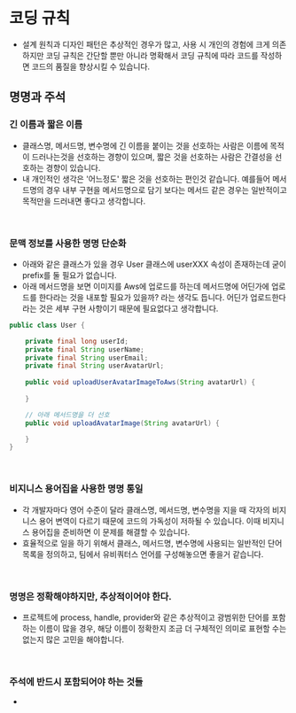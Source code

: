 # 코딩 규칙

- 설계 원칙과 디자인 패턴은 추상적인 경우가 많고, 사용 시 개인의 경험에 크게 의존하지만 코딩 규칙은 간단할 뿐만 아니라 명확해서 코딩 규칙에 따라 코드를 작성하면 코드의 품질을 향상시킬 수 있습니다.

## 명명과 주석

### 긴 이름과 짧은 이름

- 클래스명, 메서드명, 변수명에 긴 이름을 붙이는 것을 선호하는 사람은 이름에 목적이 드러나는것을 선호하는 경향이 있으며, 짧은 것을 선호하는 사람은 간결성을 선호하는 경향이 있습니다.
- 내 개인적인 생각은 '어느정도' 짧은 것을 선호하는 편인것 같습니다. 예를들어 메서드명의 경우 내부 구현을 메서드명으로 담기 보다는 메서드 같은 경우는 일반적이고 목적만을 드러내면 좋다고 생각합니다.

<br>

### 문맥 정보를 사용한 명명 단순화

- 아래와 같은 클래스가 있을 경우 User 클래스에 userXXX 속성이 존재하는데 굳이 prefix를 둘 필요가 없습니다.
- 아래 메서드명을 보면 이미지를 Aws에 업로드를 하는데 메서드명에 어딘가에 업로드를 한다라는 것을 내포할 필요가 있을까? 라는 생각도 듭니다. 어딘가 업로드한다라는 것은 세부 구현 사항이기 때문에 필요없다고 생각합니다.

```java
public class User {

    private final long userId;
    private final String userName;
    private final String userEmail;
    private final String userAvatarUrl;
    
    public void uploadUserAvatarImageToAws(String avatarUrl) {
        
    }

    // 아래 메서드명을 더 선호
    public void uploadAvatarImage(String avatarUrl) {

    }
}
```

<br>

### 비지니스 용어집을 사용한 명명 통일

- 각 개발자마다 영어 수준이 달라 클래스명, 메서드명, 변수명을 지을 때 각자의 비지니스 용어 변역이 다르기 때문에 코드의 가독성이 저하될 수 있습니다. 이때 비지니스 용어집을 준비하면 이 문제를 해결할 수 있습니다.
- 효율적으로 일을 하기 위해서 클래스, 메서드명, 변수명에 사용되는 일반적인 단어 목록을 정의하고, 팀에서 유비쿼터스 언어를 구성해놓으면 좋을거 같습니다.

<br>

### 명명은 정확해야하지만, 추상적이어야 한다.

- 프로젝트에 process, handle, provider와 같은 추상적이고 광범위한 단어를 포함하는 이름이 많을 경우, 해당 이름이 정확한지 조금 더 구체적인 의미로 표현할 수는 없는지 많은 고민을 해야합니다.

<br>

### 주석에 반드시 포함되어야 하는 것들

- 






